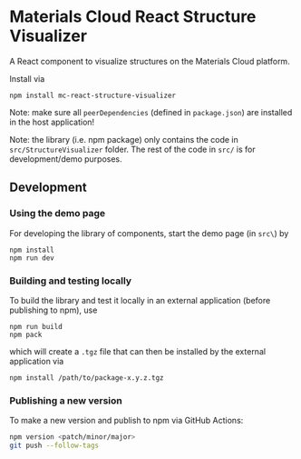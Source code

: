 # Materials Cloud React Structure Visualizer

A React component to visualize structures on the Materials Cloud platform.

Install via

```
npm install mc-react-structure-visualizer
```

Note: make sure all `peerDependencies` (defined in `package.json`) are installed in the host application!

Note: the library (i.e. npm package) only contains the code in `src/StructureVisualizer` folder. The rest of the code in `src/` is for development/demo purposes.

## Development

### Using the demo page

For developing the library of components, start the demo page (in `src\`) by

```
npm install
npm run dev
```

### Building and testing locally

To build the library and test it locally in an external application (before publishing to npm), use

```
npm run build
npm pack
```

which will create a `.tgz` file that can then be installed by the external application via

```
npm install /path/to/package-x.y.z.tgz
```

### Publishing a new version

To make a new version and publish to npm via GitHub Actions:

```bash
npm version <patch/minor/major>
git push --follow-tags
```

